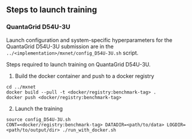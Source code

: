## Steps to launch training

### QuantaGrid D54U-3U

Launch configuration and system-specific hyperparameters for the QuantaGrid D54U-3U
submission are in the `../<implementation>/mxnet/config_D54U-3U.sh` script.

Steps required to launch training on QuantaGrid D54U-3U.

1. Build the docker container and push to a docker registry

```
cd ../mxnet
docker build --pull -t <docker/registry:benchmark-tag> .
docker push <docker/registry:benchmark-tag>
```

2. Launch the training
```
source config_D54U-3U.sh 
CONT=<docker/registry:benchmark-tag> DATADIR=<path/to/data> LOGDIR=<path/to/output/dir> ./run_with_docker.sh

